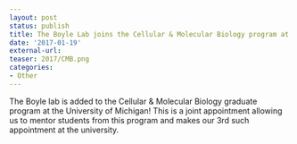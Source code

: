 ```yaml
---
layout: post
status: publish
title: The Boyle Lab joins the Cellular & Molecular Biology program at UM.
date: '2017-01-19'
external-url:
teaser: 2017/CMB.png
categories:
- Other
---
```


The Boyle lab is added to the Cellular & Molecular Biology graduate program at the University of Michigan! This is a joint appointment allowing us to mentor students from this program and makes our 3rd such appointment at the university.
